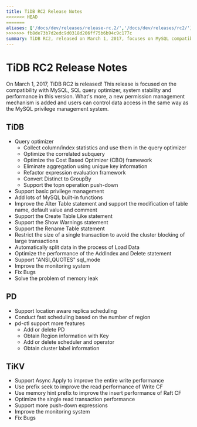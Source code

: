 ```yaml
---
title: TiDB RC2 Release Notes
<<<<<<< HEAD
=======
aliases: ['/docs/dev/releases/release-rc.2/','/docs/dev/releases/rc2/']
>>>>>>> fb8de73b7d2edc9d0318d206ff75b6b94c9c177c
summary: TiDB RC2, released on March 1, 2017, focuses on MySQL compatibility, SQL query optimization, system stability, and performance. It introduces a new permission management mechanism, allowing users to control data access similar to MySQL privilege management. Key improvements include query optimizer enhancements, basic privilege management support, MySQL built-in functions, and performance optimizations. PD now supports location aware replica scheduling and fast scheduling based on region count, while TiKV introduces Async Apply for improved write performance and various optimizations for read and insert performance. Bug fixes and memory leak solutions are also included.
---
```


# TiDB RC2 Release Notes

On March 1, 2017, TiDB RC2 is released! This release is focused on the compatibility with MySQL, SQL query optimizer, system stability and performance in this version. What's more, a new permission management mechanism is added and users can control data access in the same way as the MySQL privilege management system.

## TiDB

+ Query optimizer
    - Collect column/index statistics and use them in the query optimizer
    - Optimize the correlated subquery
    - Optimize the Cost Based Optimizer (CBO) framework
    - Eliminate aggregation using unique key information
    - Refactor expression evaluation framework
    - Convert Distinct to GroupBy
    - Support the topn operation push-down
+ Support basic privilege management
+ Add lots of MySQL built-in functions
+ Improve the Alter Table statement and support the modification of table name, default value and comment
+ Support the Create Table Like statement
+ Support the Show Warnings statement
+ Support the Rename Table statement
+ Restrict the size of a single transaction to avoid the cluster blocking of large transactions
+ Automatically split data in the process of Load Data
+ Optimize the performance of the AddIndex and Delete statement
+ Support "ANSI_QUOTES" sql_mode
+ Improve the monitoring system
+ Fix Bugs
+ Solve the problem of memory leak

## PD

+ Support location aware replica scheduling
+ Conduct fast scheduling based on the number of region
+ pd-ctl support more features
    - Add or delete PD
    - Obtain Region information with Key
    - Add or delete scheduler and operator
    - Obtain cluster label information

## TiKV

+ Support Async Apply to improve the entire write performance
+ Use prefix seek to improve the read performance of Write CF
+ Use memory hint prefix to improve the insert performance of Raft CF
+ Optimize the single read transaction performance
+ Support more push-down expressions
+ Improve the monitoring system
+ Fix Bugs
